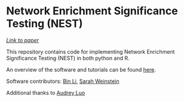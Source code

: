 # Network Enrichment Significance Testing (NEST)
[*Link to paper*](https://onlinelibrary.wiley.com/doi/full/10.1002/hbm.26714)

This repository contains code for implementing Network Enrichment Significance Testing (NEST) in both python and R.

An overview of the software and tutorials can be found [here](https://smweinst.github.io/nest-method/).

Software contributors: [Bin Li](https://www.linkedin.com/in/bin-li-9261521b3/?locale=en_US), [Sarah Weinstein](https://smweinst.github.io/)

Additional thanks to [Audrey Luo](https://github.com/audreycluo)
